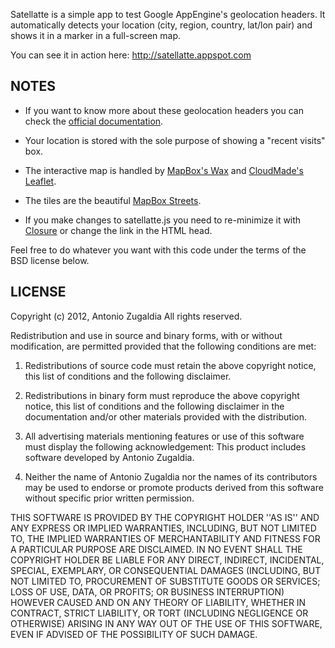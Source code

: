 Satellatte is a simple app to test Google AppEngine's geolocation headers. It automatically detects your location (city, region, country, lat/lon pair) and shows it in a marker in a full-screen map.

You can see it in action here: http://satellatte.appspot.com

NOTES
-----

* If you want to know more about these geolocation headers you can check the [official documentation](https://developers.google.com/appengine/docs/python/runtime#Request_Headers).

* Your location is stored with the sole purpose of showing a "recent visits" box.

* The interactive map is handled by [MapBox's Wax](http://mapbox.com/wax) and [CloudMade's Leaflet](http://leaflet.cloudmade.com).

* The tiles are the beautiful [MapBox Streets](http://mapbox.com/maps).

* If you make changes to satellatte.js you need to re-minimize it with [Closure](https://developers.google.com/closure) or change the link in the HTML head.

Feel free to do whatever you want with this code under the terms of the BSD license below.

LICENSE
-------

Copyright (c) 2012, Antonio Zugaldia
All rights reserved.

Redistribution and use in source and binary forms, with or without
modification, are permitted provided that the following conditions are met:

1. Redistributions of source code must retain the above copyright
   notice, this list of conditions and the following disclaimer.

2. Redistributions in binary form must reproduce the above copyright
   notice, this list of conditions and the following disclaimer in the
   documentation and/or other materials provided with the distribution.

3. All advertising materials mentioning features or use of this software
   must display the following acknowledgement:
   This product includes software developed by Antonio Zugaldia.

4. Neither the name of Antonio Zugaldia nor the
   names of its contributors may be used to endorse or promote products
   derived from this software without specific prior written permission.

THIS SOFTWARE IS PROVIDED BY THE COPYRIGHT HOLDER ''AS IS'' AND ANY
EXPRESS OR IMPLIED WARRANTIES, INCLUDING, BUT NOT LIMITED TO, THE IMPLIED
WARRANTIES OF MERCHANTABILITY AND FITNESS FOR A PARTICULAR PURPOSE ARE
DISCLAIMED. IN NO EVENT SHALL THE COPYRIGHT HOLDER BE LIABLE FOR ANY
DIRECT, INDIRECT, INCIDENTAL, SPECIAL, EXEMPLARY, OR CONSEQUENTIAL DAMAGES
(INCLUDING, BUT NOT LIMITED TO, PROCUREMENT OF SUBSTITUTE GOODS OR SERVICES;
LOSS OF USE, DATA, OR PROFITS; OR BUSINESS INTERRUPTION) HOWEVER CAUSED AND
ON ANY THEORY OF LIABILITY, WHETHER IN CONTRACT, STRICT LIABILITY, OR TORT
(INCLUDING NEGLIGENCE OR OTHERWISE) ARISING IN ANY WAY OUT OF THE USE OF THIS
SOFTWARE, EVEN IF ADVISED OF THE POSSIBILITY OF SUCH DAMAGE.
